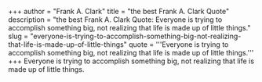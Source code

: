 +++
author = "Frank A. Clark"
title = "the best Frank A. Clark Quote"
description = "the best Frank A. Clark Quote: Everyone is trying to accomplish something big, not realizing that life is made up of little things."
slug = "everyone-is-trying-to-accomplish-something-big-not-realizing-that-life-is-made-up-of-little-things"
quote = '''Everyone is trying to accomplish something big, not realizing that life is made up of little things.'''
+++
Everyone is trying to accomplish something big, not realizing that life is made up of little things.
